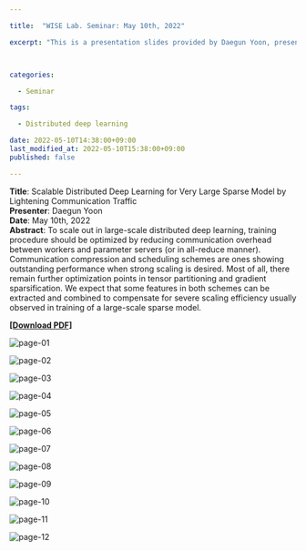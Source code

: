 ```yaml
---

title:  "WISE Lab. Seminar: May 10th, 2022"

excerpt: "This is a presentation slides provided by Daegun Yoon, presented in WISE Lab. Seminar on May 10th, 2022."



categories:

  - Seminar

tags:

  - Distributed deep learning

date: 2022-05-10T14:38:00+09:00
last_modified_at: 2022-05-10T15:38:00+09:00
published: false

---
```

**Title**: Scalable Distributed Deep Learning for Very Large Sparse Model by Lightening Communication Traffic  
**Presenter**: Daegun Yoon  
**Date**: May 10th, 2022  
**Abstract**: To scale out in large-scale distributed deep learning, training procedure should be optimized by reducing communication overhead between workers and parameter servers (or in all-reduce manner). Communication compression and scheduling schemes are ones showing outstanding performance when strong scaling is desired. Most of all, there remain further optimization points in tensor partitioning and gradient sparsification. We expect that some features in both schemes can be extracted and combined to compensate for severe scaling efficiency usually observed in training of a large-scale sparse model. 
 
[**\[Download PDF\]**](https://drive.google.com/file/d/124UGjZcCCAf4ZD-343vmQPg_k1C1OvEf/view?usp=sharing)

![page-01](https://drive.google.com/uc?id=1rc6FKZRxzq_Z-7c6OoYef4PcPRw-YPq6)  

![page-02](https://drive.google.com/uc?id=1wP2dEUvb58uXx2F7o_qN-GT2VMJn-I2N)  

![page-03](https://drive.google.com/uc?id=13BCo_KQCEDV7aZ5VtpjpMr3Wx5Cvc18z)  

![page-04](https://drive.google.com/uc?id=1EAGil4ApHRtZbK07_-nuGtS123aQb8lI)  

![page-05](https://drive.google.com/uc?id=1unZqJnHCHPrrV_MpmK_hWP9DbM4Bts0H)  

![page-06](https://drive.google.com/uc?id=1NZU6yax2olK0epeSfa8o-YRFx-SzIqXK)  

![page-07](https://drive.google.com/uc?id=1yd3DNiuIcPMU4P925F93_UZvlXAqkDco)  

![page-08](https://drive.google.com/uc?id=1Up2A9-7z0bU-Z3aHkRftg7RLtlzKPCXn)  

![page-09](https://drive.google.com/uc?id=1DhcvM3QFKYD6xZNpou0PwXj1coV84Jpx)  

![page-10](https://drive.google.com/uc?id=14JpzrbS5JCbds9Y9tQVYOKeSaici44mu)  
 
![page-11](https://drive.google.com/uc?id=1ocMB1QXFSqSK9B4o4Vo0rk66NV8Qb93_)  
 
![page-12](https://drive.google.com/uc?id=1yN3T_nDmmByad9Xl713KZhXPsEwKsDp7)
